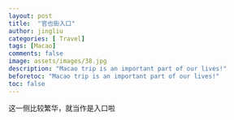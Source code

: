 ```yaml
---
layout: post
title:  "官也街入口"
author: jingliu
categories: [ Travel]
tags: [Macao]
comments: false
image: assets/images/38.jpg
description: "Macao trip is an important part of our lives!"
beforetoc: "Macao trip is an important part of our lives!"
toc: false
---
```

  
这一侧比较繁华，就当作是入口啦
